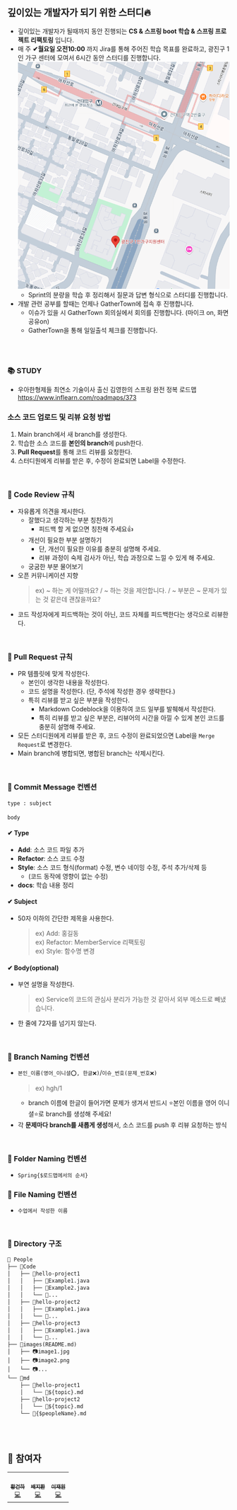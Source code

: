 
## 깊이있는 개발자가 되기 위한 스터디🔥
- 깊이있는 개발자가 될때까지 동안 진행되는 **CS & 스프링 boot 학습 & 스프링 프로젝트 리팩토링** 입니다.
- 매 주 **✔월요일 오전10:00** 까지 Jira를 통해 주어진 학습 목표를 완료하고, 광진구 1인 가구 센터에 모여서 6시간 동안 스터디를 진행합니다.
![images](/src/images/where.png)
    - Sprint의 분량을 학습 후 정리해서 질문과 답변 형식으로 스터디를 진행합니다. 
- 개발 관련 공부를 할때는 언제나 GatherTown에 접속 후 진행합니다.
    - 이슈가 있을 시 GatherTown 회의실에서 회의를 진행합니다. (마이크 on, 화면 공유on)
    - GatherTown을 통해 일일출석 체크를 진행합니다.

<br>
<br>

### 📚 STUDY
- 우아한형제들 최연소 기술이사 출신 김영한의 스프링 완전 정복 로드맵 https://www.inflearn.com/roadmaps/373

###  소스 코드 업로드 및 리뷰 요청 방법
1. Main branch에서 새 branch를 생성한다.
2. 학습한 소스 코드를 **본인의 branch**에 push한다.
3. **Pull Request**를 통해 코드 리뷰를 요청한다.
4. 스터디원에게 리뷰를 받은 후, 수정이 완료되면 Label을 수정한다.

<br>

### 🔹 Code Review 규칙
- 자유롭게 의견을 제시한다.
    - 잘했다고 생각하는 부분 칭찬하기
        - 피드백 할 게 없으면 칭찬해 주세요👍
    - 개선이 필요한 부분 설명하기
        - 단, 개선이 필요한 이유를 충분히 설명해 주세요.
        - 리뷰 과정이 숙제 검사가 아닌, 학습 과정으로 느낄 수 있게 해 주세요.
    - 궁굼한 부분 물어보기
- 오픈 커뮤니케이션 지향
    > ex) ~ 하는 게 어떨까요? / ~ 하는 것을 제안합니다. / ~ 부분은 ~ 문제가 있는 것 같은데 괜찮을까요?
- 코드 작성자에게 피드백하는 것이 아닌, 코드 자체를 피드백한다는 생각으로 리뷰한다.


<br>

### 🔹 Pull Request 규칙
- PR 템플릿에 맞게 작성한다.
    - 본인이 생각한 내용을 작성한다.
    - 코드 설명을 작성한다. (단, 주석에 작성한 경우 생략한다.)
    - 특히 리뷰를 받고 싶은 부분을 작성한다.
        - Markdown Codeblock을 이용하여 코드 일부를 발췌해서 작성한다.
        - 특히 리뷰를 받고 싶은 부분은, 리뷰어의 시간을 아낄 수 있게 본인 코드를 충분히 설명해 주세요.
- 모든 스터디원에게 리뷰를 받은 후, 코드 수정이 완료되었으면 Label을 `Merge Request`로 변경한다.
- Main branch에 병합되면, 병합된 branch는 삭제시킨다.

<br>

### 🔹 Commit Message 컨벤션
```
type : subject

body
```
#### ✔ Type
- **Add**: 소스 코드 파일 추가
- **Refactor**: 소스 코드 수정
- **Style**: 소스 코드 형식(format) 수정, 변수 네이밍 수정, 주석 추가/삭제 등 
    - (코드 동작에 영향이 없는 수정)
- **docs**: 학습 내용 정리

#### ✔ Subject
- 50자 이하의 간단한 제목을 사용한다.
    > ex) Add: 홍길동 <br>
    > ex) Refactor: MemberService 리팩토링 <br>
    > ex) Style: 함수명 변경

#### ✔ Body(optional)
- 부연 설명을 작성한다.
    > ex) Service의 코드의 관심사 분리가 가능한 것 같아서 외부 메소드로 빼냈습니다. <br>
- 한 줄에 72자를 넘기지 않는다.

<br>

### 🔹 Branch Naming 컨벤션
- `본인_이름(영어_이니셜⭕, 한글❌)`/`이슈_번호(문제_번호❌)`
    > ex) hgh/1 <br>
    - branch 이름에 한글이 들어가면 문제가 생겨서 반드시 ⭐본인 이름을 영어 이니셜⭐로 branch를 생성해 주세요!
- 각 **문제마다 branch를 새롭게 생성**해서, 소스 코드를 push 후 리뷰 요청하는 방식

<br>

### 🔹 Folder Naming 컨벤션
- `Spring{$로드맵에서의 순서}`


### 🔹 File Naming 컨벤션
- `수업에서 작성한 이름`

<br>

### 🔹 Directory 구조
```
📂 People
├── 📂Code
│   ├── 📂hello-project1
│   │   ├── 💾Example1.java
│   │   ├── 💾Example2.java
│   │   └── 💾...
│   ├── 📂hello-project2
│   │   ├── 💾Example1.java
│   │   └── 💾...
│   ├── 📂hello-project3
│   │   ├── 💾Example1.java
│   │   └── 💾...
├── 📂images(README.md)
│   ├── 📷image1.jpg
│   ├── 📷image2.png
│   └── 📷...
└── 📂md
    ├── 📂hello-project1
    │   └── 📄${topic}.md
    ├── 📂hello-project2
    │   └── 📄${topic}.md
    └── 📄{$peopleName}.md
```

<br>
<br>

## 🔸 참여자
<table>
  <tr>
    <td align="center">
      <a href="https://github.com/gunhaa">
        <img src="https://avatars.githubusercontent.com/u/168693235?s=400&u=22d141066b86a322e82f74b4420ab00fffd98add&v=4" width="110px;" alt=""/><br />
        <sub><b>황건하</b></sub></a><br />
        <a href="https://github.com/gunhaa" title="Code">💻</a>
    </td>
    <td align="center">
      <a href="https://github.com/">
        <img src="https://avatars.githubusercontent.com/u/168693235?s=400&u=22d141066b86a322e82f74b4420ab00fffd98add&v=4" width="110px;" alt=""/><br />
        <sub><b>배지환</b></sub></a><br />
        <a href="https://github.com/" title="Code">💻</a>
    </td>
    <td align="center">
      <a href="https://github.com/">
        <img src="https://avatars.githubusercontent.com/u/168693235?s=400&u=22d141066b86a322e82f74b4420ab00fffd98add&v=4" width="110px;" alt=""/><br />
        <sub><b>이재원</b></sub></a><br />
        <a href="https://github.com/" title="Code">💻</a>
    </td>
  </tr>
</table>  
